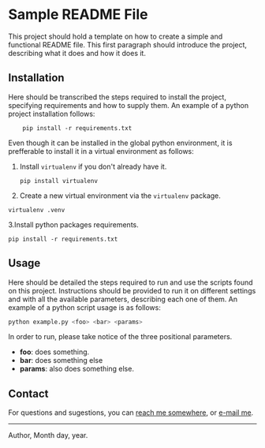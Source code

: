 # Sample README File

This project should hold a template on how to create a simple and functional README file. This first paragraph should introduce the project, describing what it does and how it does it.

## Installation

Here should be transcribed the steps required to install the project, specifying requirements and how to supply them. An example of a python project installation follows:

```python3
    pip install -r requirements.txt
```

Even though it can be installed in the global python environment, it is prefferable to install it in a virtual environment as follows:

1. Install ```virtualenv``` if you don't already have it.

    ```pip install virtualenv```

2. Create a new virtual environment via the ```virtualenv``` package.

```virtualenv .venv```

3.Install python packages requirements.

```pip install -r requirements.txt```

## Usage

Here should be detailed the steps required to run and use the scripts found on this project. Instructions should be provided to run it on different settings and with all the available parameters, describing each one of them. An example of a python script usage is as follows:

```bash
python example.py <foo> <bar> <params>
```

In order to run, please take notice of the three positional parameters.

* **foo**: does something.
* **bar**: does something else
* **params**: also does something else.

## Contact

For questions and sugestions, you can [reach me somewhere](/#), or [e-mail me](mailto:email@email.com).
***

Author, Month day, year.
